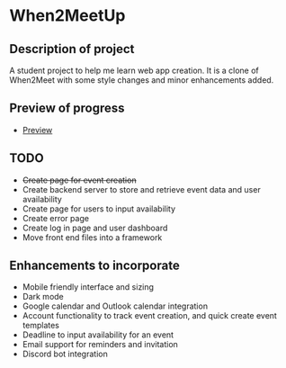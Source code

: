 # When2MeetUp

## Description of project

A student project to help me learn web app creation. It is a clone of When2Meet with some style changes and minor enhancements added.

## Preview of progress
* [Preview](https://github.com/dtran221/When2MeetUp/blob/master/Event%20Creation%20Page/index.html)

## TODO
* ~~Create page for event creation~~
* Create backend server to store and retrieve event data and user availability
* Create page for users to input availability
* Create error page
* Create log in page and user dashboard
* Move front end files into a framework

## Enhancements to incorporate

* Mobile friendly interface and sizing
* Dark mode
* Google calendar and Outlook calendar integration
* Account functionality to track event creation, and quick create event templates
* Deadline to input availability for an event
* Email support for reminders and invitation
* Discord bot integration
